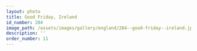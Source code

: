 ```yaml
---
layout: photo
title: Good Friday, Ireland
id_number: 204
image_path: /assets/images/gallery/england/204--good-friday--ireland.jpg
description: ''
order_number: 11
---
```

